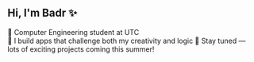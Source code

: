 ## Hi, I'm Badr ✨  
🧠 Computer Engineering student at UTC  
🌌 I build apps that challenge both my creativity and logic
💫 Stay tuned — lots of exciting projects coming this summer!
